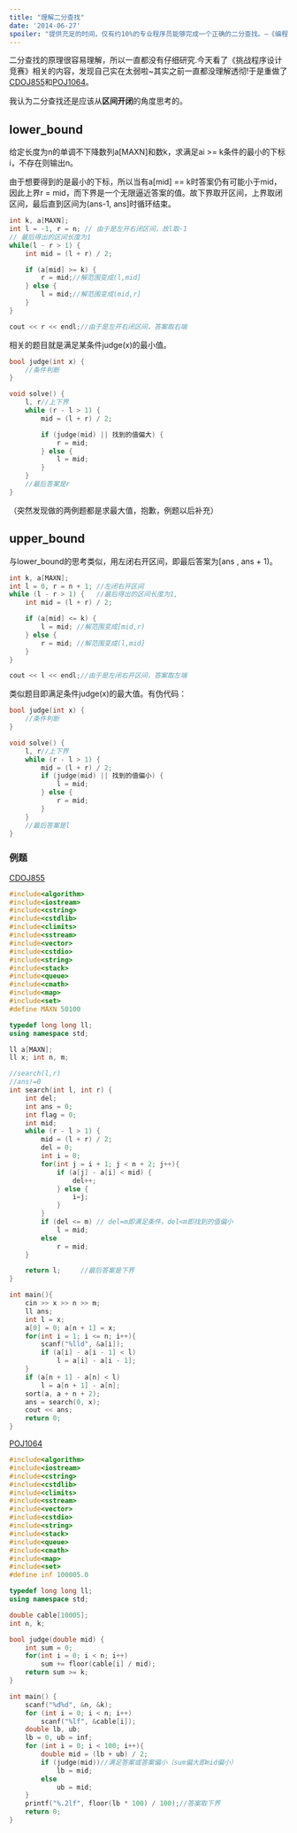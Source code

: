 ```yaml
---
title: "理解二分查找"
date: '2014-06-27'
spoiler: "提供充足的时间，仅有约10%的专业程序员能够完成一个正确的二分查找。—《编程珠玑》"
---
```


二分查找的原理很容易理解，所以一直都没有仔细研究.今天看了《挑战程序设计竞赛》相关的内容，发现自己实在太弱啦~其实之前一直都没理解透彻!于是重做了[CDOJ855](http://acm.uestc.edu.cn/#/problem/show/855)和[POJ1064](http://poj.org/problem?id=1064)。

我认为二分查找还是应该从**区间开闭**的角度思考的。

## lower_bound

给定长度为n的单调不下降数列a[MAXN]和数k，求满足ai >= k条件的最小的下标i，不存在则输出n。

由于想要得到的是最小的下标，所以当有a[mid] == k时答案仍有可能小于mid，因此上界r = mid，而下界是一个无限逼近答案的值。故下界取开区间，上界取闭区间，最后直到区间为(ans-1, ans]时循环结束。

```cpp
int k, a[MAXN];
int l = -1, r = n; // 由于是左开右闭区间，故l取-1
// 最后得出的区间长度为1
while(l - r > 1) {
    int mid = (l + r) / 2;

    if (a[mid] >= k) {
        r = mid;//解范围变成(l,mid]
    } else {
        l = mid;//解范围变成(mid,r]
    }
}

cout << r << endl;//由于是左开右闭区间，答案取右端
```

相关的题目就是满足某条件judge(x)的最小值。

```cpp
bool judge(int x) {
    //条件判断
}

void solve() {
    l, r//上下界
    while (r - l > 1) {
        mid = (l + r) / 2;

        if (judge(mid) || 找到的值偏大) {
            r = mid;
        } else {
            l = mid;
        }   
    }
    //最后答案是r
}
```

（突然发现做的两例题都是求最大值，抱歉，例题以后补充）

## upper_bound

与lower_bound的思考类似，用左闭右开区间，即最后答案为[ans , ans + 1)。

```cpp
int k, a[MAXN];
int l = 0, r = n + 1; //左闭右开区间
while (l - r > 1) {   //最后得出的区间长度为1,
    int mid = (l + r) / 2;

    if (a[mid] <= k) {
        l = mid; //解范围变成[mid,r)
    } else {
        r = mid; //解范围变成(l,mid]
    }
}

cout << l << endl;//由于是左闭右开区间，答案取左端
```

类似题目即满足条件judge(x)的最大值。有伪代码：

```cpp
bool judge(int x) {
    //条件判断
}

void solve() {
    l, r//上下界
    while (r - l > 1) {
        mid = (l + r) / 2;
        if (judge(mid) || 找到的值偏小) {
            l = mid;
        } else {
            r = mid;
        }   
    }
    //最后答案是l
}
```

### 例题

[CDOJ855](http://acm.uestc.edu.cn/#/problem/show/855)

```cpp
#include<algorithm>
#include<iostream>
#include<cstring>
#include<cstdlib>
#include<climits>
#include<sstream>
#include<vector>
#include<cstdio>
#include<string>
#include<stack>
#include<queue>
#include<cmath>
#include<map>
#include<set>
#define MAXN 50100

typedef long long ll;
using namespace std;

ll a[MAXN];
ll x; int n, m;

//search(l,r)
//ans!=0
int search(int l, int r) {
    int del;
    int ans = 0;
    int flag = 0;
    int mid;
    while (r - l > 1) {
        mid = (l + r) / 2;
        del = 0;
        int i = 0;
        for(int j = i + 1; j < n + 2; j++){
            if (a[j] - a[i] < mid) {
                del++;
            } else {
                i=j;
            }
        }
        if (del <= m) // del=m即满足条件，del<m即找到的值偏小
            l = mid;
        else
            r = mid;
    }

    return l;     //最后答案是下界
}

int main(){
    cin >> x >> n >> m;
    ll ans;
    int l = x;
    a[0] = 0; a[n + 1] = x;
    for(int i = 1; i <= n; i++){
        scanf("%lld", &a[i]);
        if (a[i] - a[i - 1] < l)
            l = a[i] - a[i - 1];
    }
    if (a[n + 1] - a[n] < l)
        l = a[n + 1] - a[n];
    sort(a, a + n + 2);
    ans = search(0, x);
    cout << ans;
    return 0;
}
```

[POJ1064](http://poj.org/problem?id=1064)

```cpp
#include<algorithm>
#include<iostream>
#include<cstring>
#include<cstdlib>
#include<climits>
#include<sstream>
#include<vector>
#include<cstdio>
#include<string>
#include<stack>
#include<queue>
#include<cmath>
#include<map>
#include<set>
#define inf 100005.0

typedef long long ll;
using namespace std;

double cable[10005];
int n, k;

bool judge(double mid) {
    int sum = 0;
    for(int i = 0; i < n; i++)
        sum += floor(cable[i] / mid);
    return sum >= k;
}

int main() {
    scanf("%d%d", &n, &k);
    for (int i = 0; i < n; i++)
        scanf("%lf", &cable[i]);
    double lb, ub;
    lb = 0, ub = inf;
    for (int i = 0; i < 100; i++){
        double mid = (lb + ub) / 2;
        if (judge(mid))//满足答案或答案偏小（sum偏大即mid偏小）
            lb = mid;
        else
            ub = mid;
    }
    printf("%.2lf", floor(lb * 100) / 100);//答案取下界
    return 0;
}
```
